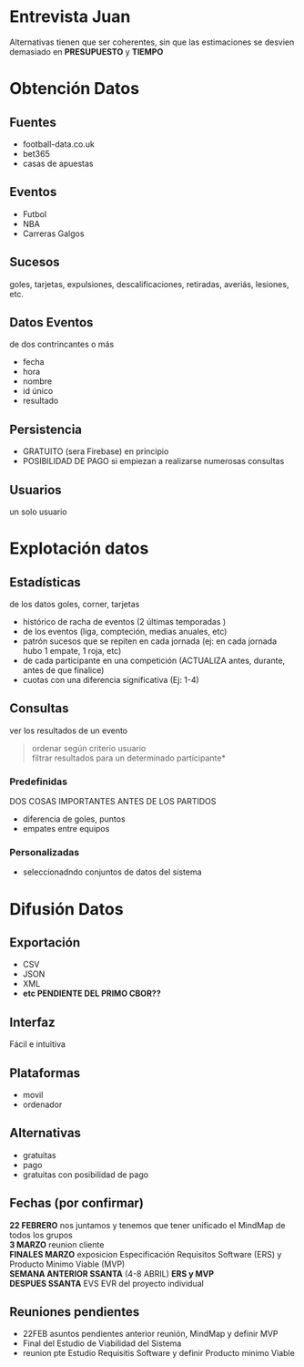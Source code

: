 # Entrevista Juan
Alternativas tienen que ser coherentes, sin que las estimaciones se desvien demasiado en **PRESUPUESTO** y **TIEMPO** 

# Obtención Datos

## Fuentes
+ football-data.co.uk  
+ bet365  
+ casas de apuestas  

## Eventos
+ Futbol  
+ NBA  
+ Carreras Galgos 

## Sucesos
goles, tarjetas, expulsiones, descalificaciones, retiradas, averiás, lesiones, etc.

## Datos Eventos
de dos contrincantes o más 
+ fecha
+ hora
+ nombre
+ id único
+ resultado

## Persistencia
+ GRATUITO (sera Firebase) en principio
+ POSIBILIDAD DE PAGO si empiezan a realizarse numerosas consultas


## Usuarios
un solo usuario

# Explotación datos

## Estadísticas
 de los datos goles, corner, tarjetas  
+ histórico de racha de eventos (2 últimas temporadas )
+ de los eventos (liga, compteción, medias anuales, etc)
+ patrón sucesos que se repiten en cada jornada (ej: en cada jornada hubo 1 empate, 1 roja, etc)
+ de cada participante en una competición (ACTUALIZA antes, durante, antes de que finalice)
+ cuotas con una diferencia significativa (Ej: 1-4)

## Consultas
ver los resultados de un evento  
> ordenar según criterio usuario  
  filtrar resultados para un determinado participante*
  
  
### Predefinidas
DOS COSAS IMPORTANTES ANTES DE LOS PARTIDOS
 + diferencia de goles, puntos
 + empates entre equipos  

### Personalizadas
+ seleccionadndo conjuntos de datos del sistema

# Difusión Datos

## Exportación
+ CSV
+ JSON
+ XML
+ **etc PENDIENTE DEL PRIMO CBOR??**

## Interfaz
Fácil e intuitiva

## Plataformas
+ movil
+ ordenador

## Alternativas
+ gratuitas
+ pago
+ gratuitas con posibilidad de pago

## Fechas (por confirmar)
**22 FEBRERO** nos juntamos y tenemos que tener unificado el MindMap de todos los grupos  
**3 MARZO** reunion cliente  
**FINALES MARZO** exposicion Especificación Requisitos Software (ERS) y Producto Minimo Viable (MVP)  
**SEMANA ANTERIOR SSANTA** (4-8 ABRIL) **ERS y MVP**  
**DESPUES SSANTA** EVS EVR del proyecto individual

## Reuniones pendientes
+ 22FEB asuntos pendientes anterior reunión, MindMap y definir MVP
+ Final del Estudio de Viabilidad del Sistema
+ reunion pte Estudio Requisitis Software y definir Producto minimo Viable
